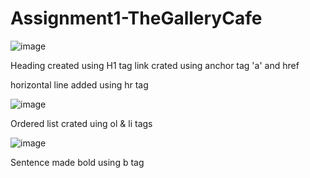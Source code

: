 # Assignment1-TheGalleryCafe

![image](https://github.com/EaswaranPottiK/Assignment1-TheGalleryCafe/assets/38095510/c2a99d07-e470-4496-9340-70e2b637686a)

Heading created using H1 tag
link crated using anchor tag 'a' and href

horizontal line added using hr tag


![image](https://github.com/EaswaranPottiK/Assignment1-TheGalleryCafe/assets/38095510/1423ea07-8801-45e2-94a2-1459cde518d2)

Ordered list crated uing ol & li tags


![image](https://github.com/EaswaranPottiK/Assignment1-TheGalleryCafe/assets/38095510/8095dd6d-e750-4864-bd29-6ae01c6db9cc)

Sentence made bold using b tag








